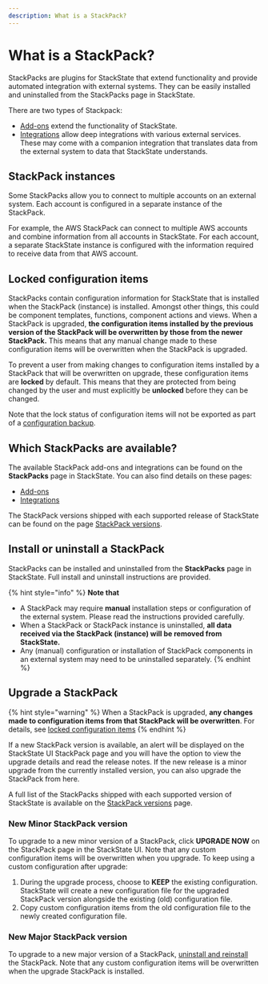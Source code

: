 ```yaml
---
description: What is a StackPack?
---
```


# What is a StackPack?

StackPacks are plugins for StackState that extend functionality and provide automated integration with external systems. They can be easily installed and uninstalled from the StackPacks page in StackState.

There are two types of Stackpack:

* [Add-ons](add-ons/) extend the functionality of StackState.
* [Integrations](integrations/) allow deep integrations with various external services. These may come with a companion integration that translates data from the external system to data that StackState understands.

## StackPack instances

Some StackPacks allow you to connect to multiple accounts on an external system. Each account is configured in a separate instance of the StackPack.

For example, the AWS StackPack can connect to multiple AWS accounts and combine information from all accounts in StackState. For each account, a separate StackState instance is configured with the information required to receive data from that AWS account.

## Locked configuration items

StackPacks contain configuration information for StackState that is installed when the StackPack \(instance\) is installed. Amongst other things, this could be component templates, functions, component actions and views. When a StackPack is upgraded, **the configuration items installed by the previous version of the StackPack will be overwritten by those from the newer StackPack.** This means that any manual change made to these configuration items will be overwritten when the StackPack is upgraded.

To prevent a user from making changes to configuration items installed by a StackPack that will be overwritten on upgrade, these configuration items are **locked** by default. This means that they are protected from being changed by the user and must explicitly be **unlocked** before they can be changed.

Note that the lock status of configuration items will not be exported as part of a [configuration backup](../setup/data-management/backup_restore/configuration_backup.md).

## Which StackPacks are available?

The available StackPack add-ons and integrations can be found on the **StackPacks** page in StackState. You can also find details on these pages:

* [Add-ons](add-ons/)
* [Integrations](integrations/)

The StackPack versions shipped with each supported release of StackState can be found on the page [StackPack versions](../setup/upgrade-stackstate/stackpack-versions.md).

## Install or uninstall a StackPack

StackPacks can be installed and uninstalled from the **StackPacks** page in StackState. Full install and uninstall instructions are provided.

{% hint style="info" %}
**Note that**

* A StackPack may require **manual** installation steps or configuration of the external system. Please read the instructions provided carefully.
* When a StackPack or StackPack instance is uninstalled, **all data received via the StackPack \(instance\) will be removed from StackState.**
* Any \(manual\) configuration or installation of StackPack components in an external system may need to be uninstalled separately.
{% endhint %}

## Upgrade a StackPack

{% hint style="warning" %}
When a StackPack is upgraded, **any changes made to configuration items from that StackPack will be overwritten**. For details, see [locked configuration items](about-stackpacks.md#locked-configuration-items)
 {% endhint %}

If a new StackPack version is available, an alert will be displayed on the StackState UI StackPack page and you will have the option to view the upgrade details and read the release notes. If the new release is a minor upgrade from the currently installed version, you can also upgrade the StackPack from here.

A full list of the StackPacks shipped with each supported version of StackState is available on the [StackPack versions](../setup/upgrade-stackstate/stackpack-versions.md) page.

### New Minor StackPack version

To upgrade to a new minor version of a StackPack, click **UPGRADE NOW** on the StackPack page in the StackState UI. Note that any custom configuration items will be overwritten when you upgrade. To keep using a custom configuration after upgrade:

1. During the upgrade process, choose to **KEEP** the existing configuration. StackState will create a new configuration file for the upgraded StackPack version alongside the existing \(old\) configuration file.
2. Copy custom configuration items from the old configuration file to the newly created configuration file.


### New Major StackPack version

To upgrade to a new major version of a StackPack, [uninstall and reinstall](#install-or-uninstall-a-stackpack) the StackPack. Note that any custom configuration items will be overwritten when the upgrade StackPack is installed.



